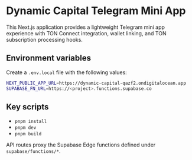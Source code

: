 # Dynamic Capital Telegram Mini App

This Next.js application provides a lightweight Telegram mini app experience with TON Connect integration, wallet linking, and TON subscription processing hooks.

## Environment variables

Create a `.env.local` file with the following values:

```bash
NEXT_PUBLIC_APP_URL=https://dynamic-capital-qazf2.ondigitalocean.app
SUPABASE_FN_URL=https://<project>.functions.supabase.co
```

## Key scripts

- `pnpm install`
- `pnpm dev`
- `pnpm build`

API routes proxy the Supabase Edge functions defined under `supabase/functions/*`.
